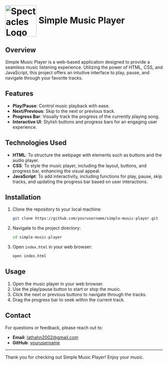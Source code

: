 # <img src="https://static.thenounproject.com/png/196065-200.png" alt="Spectacles Logo" width="100" style="vertical-align: middle;"/> Simple Music Player

## Overview
Simple Music Player is a web-based application designed to provide a seamless music listening experience. Utilizing the power of HTML, CSS, and JavaScript, this project offers an intuitive interface to play, pause, and navigate through your favorite tracks.

## Features
- **Play/Pause**: Control music playback with ease.
- **Next/Previous**: Skip to the next or previous track.
- **Progress Bar**: Visually track the progress of the currently playing song.
- **Interactive UI**: Stylish buttons and progress bars for an engaging user experience.

## Technologies Used
- **HTML**: To structure the webpage with elements such as buttons and the audio player.
- **CSS**: To style the music player, including the layout, buttons, and progress bar, enhancing the visual appeal.
- **JavaScript**: To add interactivity, including functions for play, pause, skip tracks, and updating the progress bar based on user interactions.

## Installation
1. Clone the repository to your local machine:
    ```bash
    git clone https://github.com/yourusername/simple-music-player.git
    ```
2. Navigate to the project directory:
    ```bash
    cd simple-music-player
    ```
3. Open `index.html` in your web browser:
    ```bash
    open index.html
    ```

## Usage
1. Open the music player in your web browser.
2. Use the play/pause button to start or stop the music.
3. Click the next or previous buttons to navigate through the tracks.
4. Drag the progress bar to seek within the current track.


## Contact
For questions or feedback, please reach out to:
- **Email**: lathahn2002@gmail.com
- **GitHub**: [yourusername](https://github.com/Latha56)

---

Thank you for checking out Simple Music Player! Enjoy your music.

